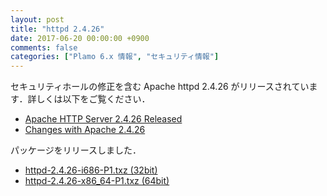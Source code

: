 ```yaml
---
layout: post
title: "httpd 2.4.26"
date: 2017-06-20 00:00:00 +0900
comments: false
categories: ["Plamo 6.x 情報", "セキュリティ情報"]
---
```

セキュリティホールの修正を含む Apache httpd 2.4.26 がリリースされています．詳しくは以下をご覧ください．

* [Apache HTTP Server 2.4.26 Released](http://www.apache.org/dist/httpd/Announcement2.4.html)
* [Changes with Apache 2.4.26](http://www.apache.org/dist/httpd/CHANGES_2.4.26)

パッケージをリリースしました．

* [httpd-2.4.26-i686-P1.txz (32bit)](ftp://plamo.linet.gr.jp/pub/Plamo-6.x/x86/plamo/05_ext/network2.txz/httpd-2.4.26-i686-P1.txz)
* [httpd-2.4.26-x86_64-P1.txz (64bit)](ftp://plamo.linet.gr.jp/pub/Plamo-6.x/x86_64/plamo/05_ext/network2.txz/httpd-2.4.26-x86_64-P1.txz)
